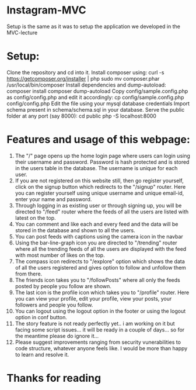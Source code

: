 # Instagram-MVC

Setup is the same as it was to setup the application we developed in the MVC-lecture

# Setup:

Clone the repository and cd into it.
Install composer using:
curl -s https://getcomposer.org/installer | php
sudo mv composer.phar /usr/local/bin/composer
Install dependencies and dump-autoload:
composer install
composer dump-autoload
Copy config/sample.config.php as config/config.php and edit it accordingly:
cp config/sample.config.php config/config.php
Edit the file using your mysql database credentials
Import schema present in schema/schema.sql in your database.
Serve the public folder at any port (say 8000):
cd public
php -S localhost:8000

# Features and usage of this webpage:

1. The "/" page opens up the home login page where users can login using their username and password. Password is hash
protected and is stored in the users table in the database. The username is unique for each user.
2. If you are not registered on this website still, then go register yourself, click on the signup button which redirects to
the "/signup" router. Here you can register yourself using unique username and unique email-id, enter your name and password.
3. Through logging in as existing user or through signing up, you will be directed to "/feed" router where the feeds of all the
users are listed with latest on the top.
4. You can comment and like each and every feed and the data will be stored in the database and shown to all the users. 
5. You can post feeds with captions using the camera icon in the navbar
6. Using the bar-line-graph icon you are directed to "/trending" router where all the trending feeds of all the users are
displayed with the feed with most number of likes on the top.
7. The compass icon redirects to "/explore" option which shows the data of all the users registered and gives option to 
follow and unfollow them from there.
8. The friends icon takes you to "/followPosts" where all only the feeds posted by people you follow are shown.
9. The last icon is the profile icon which takes you to "/profile" router. Here you can view your profile, edit your profile,
view your posts, your followers and people you follow.
10. You can logout using the logout option in the footer or using the logout option in conf button.
11. The story feature is not ready perfectly yet.. i am working on it but facing some script issues... it will be ready in a 
couple of days... so for the meantime please do ignore it... 
12. Please suggest improvements ranging from security vunerabilities to code structure, whatever anyone feels like. I would be 
more than happy to learn and resolve it.

# Thanks for reading
